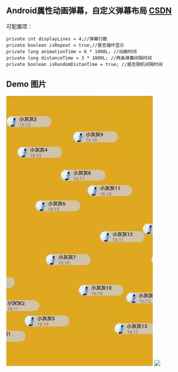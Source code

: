 ## Android属性动画弹幕，自定义弹幕布局 [CSDN](https://blog.csdn.net/u011106915/article/details/81584046) 

可配置项：

 	private int displayLines = 4;//弹幕行数
    private boolean isRepeat = true;//是否循环显示
    private long animationTime = 6 * 1000L; //动画时间
    private long distanceTime = 3 * 1000L; //两条弹幕间隔时间
    private boolean isRandomDistanTime = true; //是否随机间隔时间
## Demo 图片
![](pre/demo1.png)
![](pre/1.gif)
